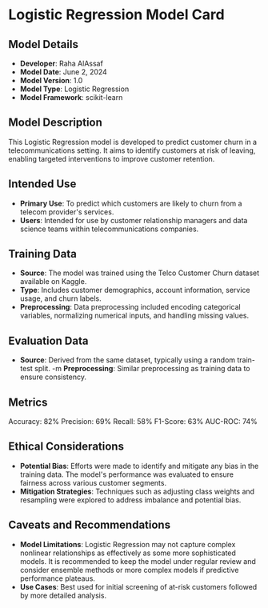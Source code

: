 # Logistic Regression Model Card

## Model Details
- **Developer**: Raha AlAssaf
- **Model Date**: June 2, 2024
- **Model Version**: 1.0
- **Model Type**: Logistic Regression
- **Model Framework**: scikit-learn

## Model Description
This Logistic Regression model is developed to predict customer churn in a telecommunications setting. It aims to identify customers at risk of leaving, enabling targeted interventions to improve customer retention.

## Intended Use
- **Primary Use**: To predict which customers are likely to churn from a telecom provider's services.
- **Users**: Intended for use by customer relationship managers and data science teams within telecommunications companies.

## Training Data
- **Source**: The model was trained using the Telco Customer Churn dataset available on Kaggle.
- **Type**: Includes customer demographics, account information, service usage, and churn labels.
- **Preprocessing**: Data preprocessing included encoding categorical variables, normalizing numerical inputs, and handling missing values.

## Evaluation Data
- **Source**: Derived from the same dataset, typically using a random train-test split.
-m **Preprocessing**: Similar preprocessing as training data to ensure consistency.

## Metrics
Accuracy: 82%
Precision: 69%
Recall: 58%
F1-Score: 63%
AUC-ROC: 74%

## Ethical Considerations
- **Potential Bias**: Efforts were made to identify and mitigate any bias in the training data. The model's performance was evaluated to ensure fairness across various customer segments.
- **Mitigation Strategies**: Techniques such as adjusting class weights and resampling were explored to address imbalance and potential bias.

## Caveats and Recommendations
- **Model Limitations**: Logistic Regression may not capture complex nonlinear relationships as effectively as some more sophisticated models. It is recommended to keep the model under regular review and consider ensemble methods or more complex models if predictive performance plateaus.
- **Use Cases**: Best used for initial screening of at-risk customers followed by more detailed analysis.
